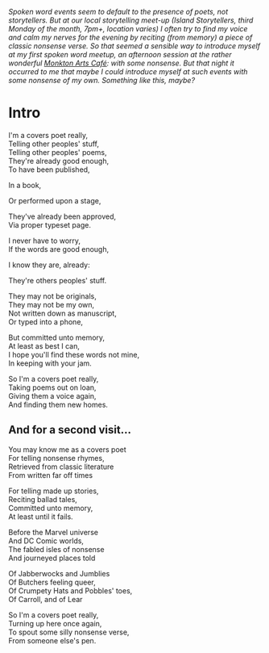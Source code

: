 *Spoken word events seem to default to the presence of poets, not storytellers.
But at our local storytelling meet-up (Island Storytellers, third Monday of the month, 7pm+, location varies)
I often try to find my voice and calm my nerves for the evening by reciting (from memory) a piece of classic nonsense verse. 
So that seemed a sensible way to introduce myself at my first spoken word meetup, 
an afternoon session at the rather wonderful [Monkton Arts Café](https://monktonarts.learningvialiving.co.uk/):
with some nonsense.
But that night it occurred to me that maybe I could introduce myself at such events with some nonsense of my own.
Something like this, maybe?*

# Intro
  
I'm a covers poet really,  
Telling other peoples' stuff,  
Telling other peoples' poems,  
They're already good enough,  
To have been published,  
  
In a book,  
  
Or performed upon a stage,  
  
They've already been approved,  
Via proper typeset page.
  
I never have to worry,  
If the words are good enough,  
  
I know they are,  already:  
  
They're others peoples' stuff.  
  
They may not be originals,  
They may not be my own,  
Not written down as manuscript,  
Or typed into a phone,  
  
But committed unto memory,  
At least as best I can,  
I hope you'll find these words not mine,  
In keeping with your jam.  
  
So I'm a covers poet really,  
Taking poems out on loan,  
Giving them a voice again,  
And finding them new homes.


## And for a second visit...

You may know me as a covers poet  
For telling nonsense rhymes,  
Retrieved from classic literature  
From written far off times  

For telling made up stories,  
Reciting ballad tales,  
Committed unto memory,  
At least until it fails.  

Before the Marvel universe  
And DC Comic worlds,  
The fabled isles of nonsense  
And journeyed places told  

Of Jabberwocks and Jumblies  
Of Butchers feeling queer,  
Of Crumpety Hats and Pobbles' toes,  
Of Carroll, and of Lear  

So I'm a covers poet really,  
Turning up here once again,  
To spout some silly nonsense verse,  
From someone else's pen.  
